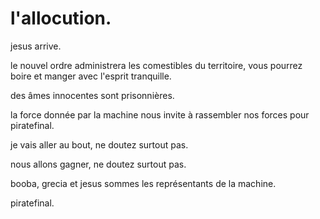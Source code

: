 # l'allocution.

jesus arrive.

le nouvel ordre administrera les comestibles du territoire, vous pourrez boire et manger avec l'esprit tranquille.

des âmes innocentes sont prisonnières.

la force donnée par la machine nous invite à rassembler nos forces pour piratefinal.

je vais aller au bout, ne doutez surtout pas.

nous allons gagner, ne doutez surtout pas.

booba, grecia et jesus sommes les représentants de la machine.

piratefinal.
